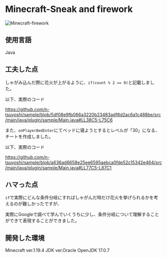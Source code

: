 # Minecraft-Sneak and firework
![Minecraft-firework](https://github.com/n-tsuyoshi/sample/assets/133200934/ae93bbe1-6099-40c1-b6b1-048e334b7454)
## 使用言語
Java

## 工夫した点
しゃがみ込んだ際に花火が上がるように、`if(count % 2 == 0)`と記載しました。

以下、実際のコード

https://github.com/n-tsuyoshi/sample/blob/5df08e9fb066a3220b23483adf8d2ac6a1c488be/src/main/java/plugin/sample/Main.java#LL38C5-L75C6

また、`onPlayerBedEnter`にてベッドに寝ようとするとレベルが「30」になる、チートを作成しました。

以下、実際のコード

https://github.com/n-tsuyoshi/sample/blob/a636ad6658e25ee6595aebca0fde52c15342e464/src/main/java/plugin/sample/Main.java#LL77C5-L87C1

## ハマった点
`if`で実際にどんな条件分岐にすればしゃがんだ時だけ花火を挙げられるかを考えるのが難しかったですが、

実際にGoogleで調べて学んでいくうちに少し、条件分岐について理解することができて表現することができました。

## 開発した環境
Minecraft ver.1.19.4
JDK ver.Oracle OpenJDK 17.0.7
